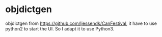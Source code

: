 # objdictgen
objdictgen from https://github.com/ljessendk/CanFestival, it have to use python2 to start the UI. So I adapt it to use Python3.
